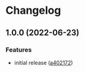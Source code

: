 # Changelog

## 1.0.0 (2022-06-23)


### Features

* initial release ([a402172](https://github.com/madisonbikes/bikeweek-backend/commit/a40217200681d9c9c4cce1e5ae075a2c2dcf247a))

